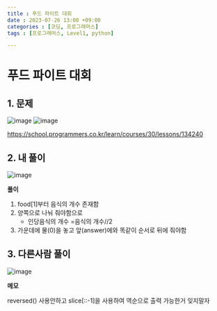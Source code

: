 ```yaml
---
title : 푸드 파이트 대회 
date : 2023-07-26 13:00 +09:00
categories : [코딩, 프로그래머스]
tags : [프로그래머스, Level1, python]

---
```

# 푸드 파이트 대회

## 1. 문제
![image](https://github.com/mini0-0/mini0-0.github.io/assets/63296983/bb377bb7-d4ca-4f35-86be-5921f66e8ac2)
![image](https://github.com/mini0-0/mini0-0.github.io/assets/63296983/8a5ea852-0c62-4fbc-b465-8a64a66c5b2f)


<https://school.programmers.co.kr/learn/courses/30/lessons/134240>

## 2. 내 풀이
![image](https://github.com/mini0-0/mini0-0.github.io/assets/63296983/8bfd8705-9dc3-43df-987c-5a99e061c8c3)

**풀이**

1. food[1]부터 음식의 개수 존재함
2. 양쪽으로 나눠 줘야함으로 
    - 인당음식의 개수 =음식의 개수//2
3. 가운데에 물(0)을 놓고 앞(answer)에와 똑같이 순서로 뒤에 줘야함 

## 3. 다른사람 풀이
![image](https://github.com/mini0-0/mini0-0.github.io/assets/63296983/21928bfb-1d48-4d64-a304-ad21e1adce06)

**메모**

reversed() 사용안하고 slice[::-1]을 사용하여 역순으로 출력 가능한거 잊지말자

